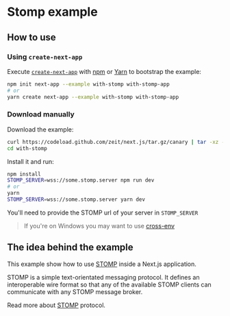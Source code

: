 # Stomp example

## How to use

### Using `create-next-app`

Execute [`create-next-app`](https://github.com/zeit/next.js/tree/canary/packages/create-next-app) with [npm](https://docs.npmjs.com/cli/init) or [Yarn](https://yarnpkg.com/lang/en/docs/cli/create/) to bootstrap the example:

```bash
npm init next-app --example with-stomp with-stomp-app
# or
yarn create next-app --example with-stomp with-stomp-app
```

### Download manually

Download the example:

```bash
curl https://codeload.github.com/zeit/next.js/tar.gz/canary | tar -xz --strip=2 next.js-canary/examples/with-stomp
cd with-stomp
```

Install it and run:

```bash
npm install
STOMP_SERVER=wss://some.stomp.server npm run dev
# or
yarn
STOMP_SERVER=wss://some.stomp.server yarn dev
```

You'll need to provide the STOMP url of your server in `STOMP_SERVER`

> If you're on Windows you may want to use [cross-env](https://www.npmjs.com/package/cross-env)

## The idea behind the example

This example show how to use [STOMP](http://stomp.github.io/) inside a Next.js application.

STOMP is a simple text-orientated messaging protocol. It defines an interoperable wire format so that any of the available STOMP clients can communicate with any STOMP message broker.

Read more about [STOMP](http://jmesnil.net/stomp-websocket/doc/) protocol.
